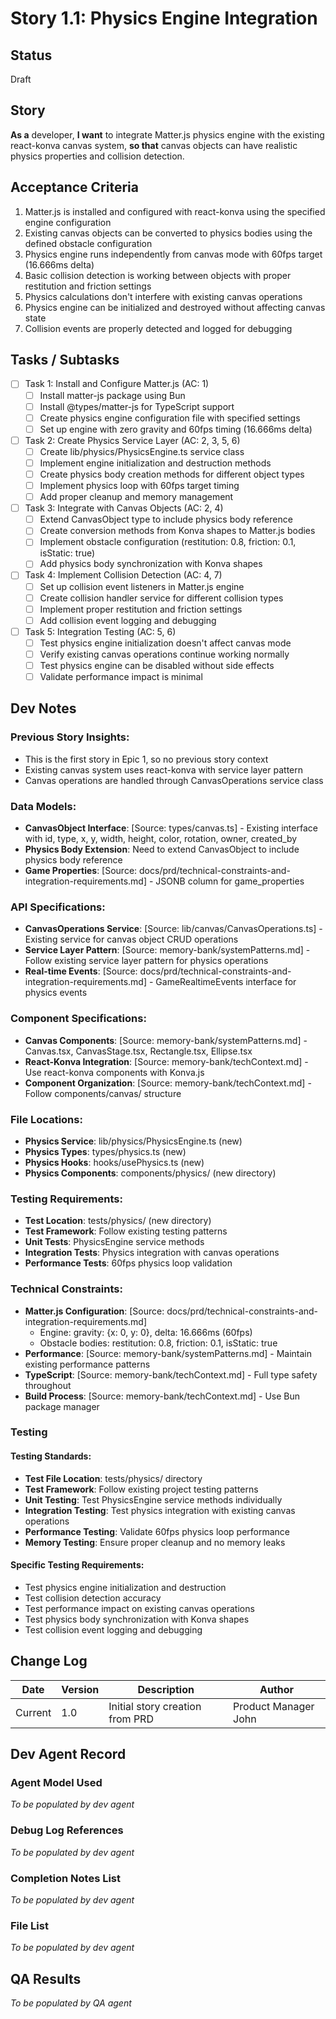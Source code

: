 # Story 1.1: Physics Engine Integration

## Status
Draft

## Story

**As a** developer,
**I want** to integrate Matter.js physics engine with the existing react-konva canvas system,
**so that** canvas objects can have realistic physics properties and collision detection.

## Acceptance Criteria

1. Matter.js is installed and configured with react-konva using the specified engine configuration
2. Existing canvas objects can be converted to physics bodies using the defined obstacle configuration
3. Physics engine runs independently from canvas mode with 60fps target (16.666ms delta)
4. Basic collision detection is working between objects with proper restitution and friction settings
5. Physics calculations don't interfere with existing canvas operations
6. Physics engine can be initialized and destroyed without affecting canvas state
7. Collision events are properly detected and logged for debugging

## Tasks / Subtasks

- [ ] Task 1: Install and Configure Matter.js (AC: 1)
  - [ ] Install matter-js package using Bun
  - [ ] Install @types/matter-js for TypeScript support
  - [ ] Create physics engine configuration file with specified settings
  - [ ] Set up engine with zero gravity and 60fps timing (16.666ms delta)

- [ ] Task 2: Create Physics Service Layer (AC: 2, 3, 5, 6)
  - [ ] Create lib/physics/PhysicsEngine.ts service class
  - [ ] Implement engine initialization and destruction methods
  - [ ] Create physics body creation methods for different object types
  - [ ] Implement physics loop with 60fps target timing
  - [ ] Add proper cleanup and memory management

- [ ] Task 3: Integrate with Canvas Objects (AC: 2, 4)
  - [ ] Extend CanvasObject type to include physics body reference
  - [ ] Create conversion methods from Konva shapes to Matter.js bodies
  - [ ] Implement obstacle configuration (restitution: 0.8, friction: 0.1, isStatic: true)
  - [ ] Add physics body synchronization with Konva shapes

- [ ] Task 4: Implement Collision Detection (AC: 4, 7)
  - [ ] Set up collision event listeners in Matter.js engine
  - [ ] Create collision handler service for different collision types
  - [ ] Implement proper restitution and friction settings
  - [ ] Add collision event logging and debugging

- [ ] Task 5: Integration Testing (AC: 5, 6)
  - [ ] Test physics engine initialization doesn't affect canvas mode
  - [ ] Verify existing canvas operations continue working normally
  - [ ] Test physics engine can be disabled without side effects
  - [ ] Validate performance impact is minimal

## Dev Notes

### Previous Story Insights:
- This is the first story in Epic 1, so no previous story context
- Existing canvas system uses react-konva with service layer pattern
- Canvas operations are handled through CanvasOperations service class

### Data Models:
- **CanvasObject Interface**: [Source: types/canvas.ts] - Existing interface with id, type, x, y, width, height, color, rotation, owner, created_by
- **Physics Body Extension**: Need to extend CanvasObject to include physics body reference
- **Game Properties**: [Source: docs/prd/technical-constraints-and-integration-requirements.md] - JSONB column for game_properties

### API Specifications:
- **CanvasOperations Service**: [Source: lib/canvas/CanvasOperations.ts] - Existing service for canvas object CRUD operations
- **Service Layer Pattern**: [Source: memory-bank/systemPatterns.md] - Follow existing service layer pattern for physics operations
- **Real-time Events**: [Source: docs/prd/technical-constraints-and-integration-requirements.md] - GameRealtimeEvents interface for physics events

### Component Specifications:
- **Canvas Components**: [Source: memory-bank/systemPatterns.md] - Canvas.tsx, CanvasStage.tsx, Rectangle.tsx, Ellipse.tsx
- **React-Konva Integration**: [Source: memory-bank/techContext.md] - Use react-konva components with Konva.js
- **Component Organization**: [Source: memory-bank/techContext.md] - Follow components/canvas/ structure

### File Locations:
- **Physics Service**: lib/physics/PhysicsEngine.ts (new)
- **Physics Types**: types/physics.ts (new)
- **Physics Hooks**: hooks/usePhysics.ts (new)
- **Physics Components**: components/physics/ (new directory)

### Testing Requirements:
- **Test Location**: tests/physics/ (new directory)
- **Test Framework**: Follow existing testing patterns
- **Unit Tests**: PhysicsEngine service methods
- **Integration Tests**: Physics integration with canvas operations
- **Performance Tests**: 60fps physics loop validation

### Technical Constraints:
- **Matter.js Configuration**: [Source: docs/prd/technical-constraints-and-integration-requirements.md]
  - Engine: gravity: {x: 0, y: 0}, delta: 16.666ms (60fps)
  - Obstacle bodies: restitution: 0.8, friction: 0.1, isStatic: true
- **Performance**: [Source: memory-bank/systemPatterns.md] - Maintain existing performance patterns
- **TypeScript**: [Source: memory-bank/techContext.md] - Full type safety throughout
- **Build Process**: [Source: memory-bank/techContext.md] - Use Bun package manager

### Testing

#### Testing Standards:
- **Test File Location**: tests/physics/ directory
- **Test Framework**: Follow existing project testing patterns
- **Unit Testing**: Test PhysicsEngine service methods individually
- **Integration Testing**: Test physics integration with existing canvas operations
- **Performance Testing**: Validate 60fps physics loop performance
- **Memory Testing**: Ensure proper cleanup and no memory leaks

#### Specific Testing Requirements:
- Test physics engine initialization and destruction
- Test collision detection accuracy
- Test performance impact on existing canvas operations
- Test physics body synchronization with Konva shapes
- Test collision event logging and debugging

## Change Log

| Date | Version | Description | Author |
|------|---------|-------------|---------|
| Current | 1.0 | Initial story creation from PRD | Product Manager John |

## Dev Agent Record

### Agent Model Used
_To be populated by dev agent_

### Debug Log References
_To be populated by dev agent_

### Completion Notes List
_To be populated by dev agent_

### File List
_To be populated by dev agent_

## QA Results
_To be populated by QA agent_
